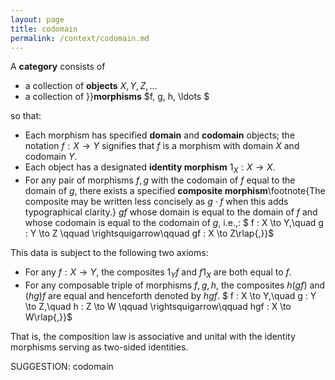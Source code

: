 ```yaml
---
layout: page
title: codomain
permalink: /context/codomain.md
---
```

 A **category** consists of

-  a collection of **objects** $X, Y, Z, \ldots$
-  a collection of }}**morphisms** $f, g, h, \ldots $

so that:

-  Each morphism has specified **domain** and **codomain**  objects; the notation $f : X \to Y$ signifies that $f$ is a morphism with domain $X$ and codomain $Y$.
-  Each object has a designated **identity morphism** $1_X : X \to X$.
-  For any pair of morphisms $f,g$ with the codomain of $f$ equal to the domain of $g$, there exists a specified **composite morphism**\footnote{The composite may be written less concisely as $g \cdot f$ when this adds typographical clarity.} $gf$ whose domain is equal to the domain of $f$ and whose codomain is equal to the codomain of $g$, i.e.,:
$ f : X \to Y,\quad g : Y \to Z \qquad \rightsquigarrow\qquad gf : X \to Z\rlap{,}}$

This data is subject to the following two axioms:

-  For any $f : X \to Y$, the composites $1_Y f$ and $f 1_X$ are both equal to $f$.
-  For any composable triple of morphisms $f,g,h$, the composites $h(gf)$ and $(hg)f$ are equal and henceforth denoted by $hgf$.
$ f : X \to Y,\quad g : Y \to Z,\quad h : Z \to W \qquad \rightsquigarrow\qquad hgf : X \to W\rlap{,}}$

That is,  the composition law is associative and unital with the identity morphisms serving as two-sided identities.


SUGGESTION: codomain